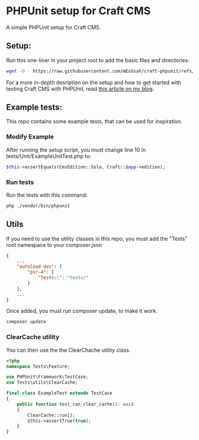 # PHPUnit setup for Craft CMS
A simple PHPUnit setup for Craft CMS.

## Setup:
Run this one-liner in your project root to add the basic files and directories:
```bash
wget -O - https://raw.githubusercontent.com/mEsUsah/craft-phpunit/refs/heads/master/setup.sh | bash
```
For a more in-depth desription on the setup and how to get started with testing Craft CMS with PHPUnit, read [this article on my blog](https://haxor.no/en/article/testing-craft-cms).

## Example tests:
This repo contains some example tests, that can be used for inspiration.

### Modify Example
After running the setup script, you must change line 10 in tests/Unit/ExampleUnitTest.php to:
```php
$this->assertEquals(CmsEdition::Solo, Craft::$app->edition);
```

### Run tests
Run the tests with this command:
```bash
php ./vendor/bin/phpunit
```

## Utils
If you need to use the utility classes in this repo, you must add the "Tests" root namespace to your composer.json

```json
{
    ...
    "autoload-dev": {
        "psr-4": {
            "Tests\\": "tests/"
        }
    },
    ...
}
```
Once added, you must run composer update, to make it work.

```bash
composer update
```

### ClearCache utility
You can then use the the ClearChache utility class.
```php
<?php
namespace Tests\Feature;

use PHPUnit\Framework\TestCase;
use Tests\utils\ClearCache;

final class ExampleTest extends TestCase
{    
    public function test_can_clear_cache(): void
    {
        ClearCache::run();
        $this->assertTrue(true);
    }
}
```